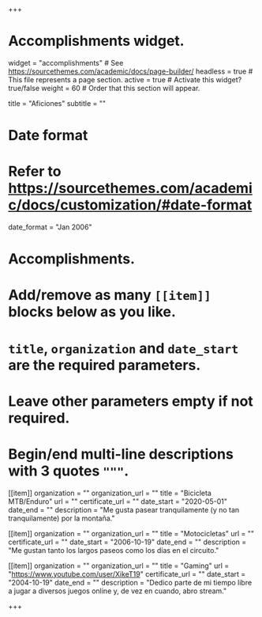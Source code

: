 +++
# Accomplishments widget.
widget = "accomplishments"  # See https://sourcethemes.com/academic/docs/page-builder/
headless = true  # This file represents a page section.
active = true  # Activate this widget? true/false
weight = 60  # Order that this section will appear.

title = "Aficiones"
subtitle = ""

# Date format
#   Refer to https://sourcethemes.com/academic/docs/customization/#date-format
date_format = "Jan 2006"

# Accomplishments.
#   Add/remove as many `[[item]]` blocks below as you like.
#   `title`, `organization` and `date_start` are the required parameters.
#   Leave other parameters empty if not required.
#   Begin/end multi-line descriptions with 3 quotes `"""`.

[[item]]
  organization = ""
  organization_url = ""
  title = "Bicicleta MTB/Enduro"
  url = ""
  certificate_url = ""
  date_start = "2020-05-01"
  date_end = ""
  description = "Me gusta pasear tranquilamente (y no tan tranquilamente) por la montaña."

[[item]]
  organization = ""
  organization_url = ""
  title = "Motocicletas"
  url = ""
  certificate_url = ""
  date_start = "2006-10-19"
  date_end = ""
  description = "Me gustan tanto los largos paseos como los días en el circuito."
  
[[item]]
  organization = ""
  organization_url = ""
  title = "Gaming"
  url = "https://www.youtube.com/user/XikeT19"
  certificate_url = ""
  date_start = "2004-10-19"
  date_end = ""
  description = "Dedico parte de mi tiempo libre a jugar a diversos juegos online y, de vez en cuando, abro stream."

+++
